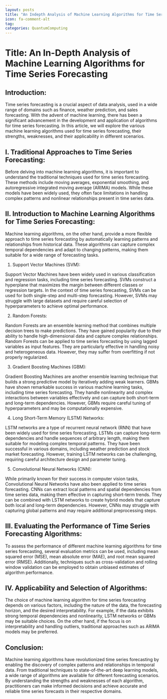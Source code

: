 ```yaml
---
layout: posts
title: "An Indepth Analysis of Machine Learning Algorithms for Time Series Forecasting"
icon: fa-comment-alt
tag:      
categories: QuantumComputing
---
```



# Title: An In-Depth Analysis of Machine Learning Algorithms for Time Series Forecasting

## Introduction:

Time series forecasting is a crucial aspect of data analysis, used in a wide range of domains such as finance, weather prediction, and sales forecasting. With the advent of machine learning, there has been a significant advancement in the development and application of algorithms for time series forecasting. In this article, we will explore the various machine learning algorithms used for time series forecasting, their strengths, weaknesses, and their applicability in different scenarios.

## I. Traditional Approaches to Time Series Forecasting:

Before delving into machine learning algorithms, it is important to understand the traditional techniques used for time series forecasting. These methods include moving averages, exponential smoothing, and autoregressive integrated moving average (ARIMA) models. While these models have been widely used, they often face limitations in handling complex patterns and nonlinear relationships present in time series data.

## II. Introduction to Machine Learning Algorithms for Time Series Forecasting:

Machine learning algorithms, on the other hand, provide a more flexible approach to time series forecasting by automatically learning patterns and relationships from historical data. These algorithms can capture complex temporal dependencies and adapt to changing patterns, making them suitable for a wide range of forecasting tasks.

1. Support Vector Machines (SVM):

Support Vector Machines have been widely used in various classification and regression tasks, including time series forecasting. SVMs construct a hyperplane that maximizes the margin between different classes or regression targets. In the context of time series forecasting, SVMs can be used for both single-step and multi-step forecasting. However, SVMs may struggle with large datasets and require careful selection of hyperparameters to achieve optimal performance.

2. Random Forests:

Random Forests are an ensemble learning method that combines multiple decision trees to make predictions. They have gained popularity due to their ability to handle high-dimensional data and capture complex relationships. Random Forests can be applied to time series forecasting by using lagged variables as input features. They are particularly effective in handling noisy and heterogeneous data. However, they may suffer from overfitting if not properly regularized.

3. Gradient Boosting Machines (GBM):

Gradient Boosting Machines are another ensemble learning technique that builds a strong predictive model by iteratively adding weak learners. GBMs have shown remarkable success in various machine learning tasks, including time series forecasting. They handle nonlinearity and complex interactions between variables effectively and can capture both short-term and long-term dependencies. However, GBMs require careful tuning of hyperparameters and may be computationally expensive.

4. Long Short-Term Memory (LSTM) Networks:

LSTM networks are a type of recurrent neural network (RNN) that have been widely used for time series forecasting. LSTMs can capture long-term dependencies and handle sequences of arbitrary length, making them suitable for modeling complex temporal patterns. They have been successful in various domains, including weather prediction and stock market forecasting. However, training LSTM networks can be challenging, requiring careful architecture design and parameter tuning.

5. Convolutional Neural Networks (CNN):

While primarily known for their success in computer vision tasks, Convolutional Neural Networks have also been applied to time series forecasting. CNNs can extract local patterns and spatial dependencies from time series data, making them effective in capturing short-term trends. They can be combined with LSTM networks to create hybrid models that capture both local and long-term dependencies. However, CNNs may struggle with capturing global patterns and may require additional preprocessing steps.

## III. Evaluating the Performance of Time Series Forecasting Algorithms:

To assess the performance of different machine learning algorithms for time series forecasting, several evaluation metrics can be used, including mean squared error (MSE), mean absolute error (MAE), and root mean squared error (RMSE). Additionally, techniques such as cross-validation and rolling window validation can be employed to obtain unbiased estimates of algorithm performance.

## IV. Applicability and Selection of Algorithms:

The choice of machine learning algorithm for time series forecasting depends on various factors, including the nature of the data, the forecasting horizon, and the desired interpretability. For example, if the data exhibits strong temporal dependencies and nonlinearity, LSTM networks or GBMs may be suitable choices. On the other hand, if the focus is on interpretability and handling outliers, traditional approaches such as ARIMA models may be preferred.

## Conclusion:

Machine learning algorithms have revolutionized time series forecasting by enabling the discovery of complex patterns and relationships in temporal data. From traditional techniques to state-of-the-art deep learning models, a wide range of algorithms are available for different forecasting scenarios. By understanding the strengths and weaknesses of each algorithm, practitioners can make informed decisions and achieve accurate and reliable time series forecasts in their respective domains.